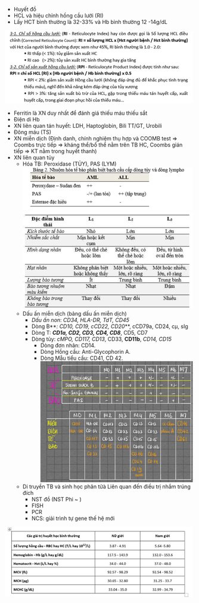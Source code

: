 - Huyết đồ  
- HCL và hiệu chỉnh hồng cầu lưới (RI)    
- Lấy HCT bình thường là 32-33% và Hb bình thường 12 -14g/dL  
  
![Các XN Huyết học thường dùng-1687347767103.jpeg](../../../200%20Files/image/image/C%C3%A1c%20XN%20Huy%E1%BA%BFt%20h%E1%BB%8Dc%20th%C6%B0%E1%BB%9Dng%20d%C3%B9ng-1687347767103.jpeg)  
  
- Ferritin là XN duy nhất để đánh giá thiếu máu thiếu sắt  
- Điện di Hb  
- XN liên quan tán huyết: LDH, Haptoglobin, Bili TT/GT, Urobili  
- Đông máu (TS)  
- XN miễn dịch (Định danh, chính nghiệm thụ hợp và COOMB test => Coombs trực tiếp => kháng thể/bổ thể nằm trên TB HC, Coombs gián tiếp => KT nằm trong huyết thanh)  
- XN liên quan tủy  
	- Hóa TB: Peroxidase (TỦY), PAS (LYM)  
	  ![Các XN Huyết học thường dùng-1687347778057.jpeg](../../../200%20Files/image/image/C%C3%A1c%20XN%20Huy%E1%BA%BFt%20h%E1%BB%8Dc%20th%C6%B0%E1%BB%9Dng%20d%C3%B9ng-1687347778057.jpeg)  
	  ![Các XN Huyết học thường dùng-1687347795587.jpeg](../../../200%20Files/image/image/C%C3%A1c%20XN%20Huy%E1%BA%BFt%20h%E1%BB%8Dc%20th%C6%B0%E1%BB%9Dng%20d%C3%B9ng-1687347795587.jpeg)  
	- Dấu ấn miễn dịch (bảng dấu ấn miễn dịch)  
		- _Dấu ấn non_: _CD34, HLA-DR, TdT, CD45_  
		- Dòng B**_: CD10, CD19, cCD22, CD20_**, cCD79a, CD24, cμ, sIg  
		- Dòng T: **_CD1a, CD2, CD3, CD4, CD8_**, CD5, CD7  
		- Dòng tủy: _cMPO, CD117, CD13_, CD33, **CD11b**, _CD14, CD15_  
			- Dòng đơn nhân: CD14.  
			- Dòng Hồng cầu: Anti-Glycophorin A.  
			- Dòng Mẫu tiểu cầu: CD41, CD 42.  
		![Các XN Huyết học thường dùng-1687347865279.jpeg](../../../200%20Files/image/image/C%C3%A1c%20XN%20Huy%E1%BA%BFt%20h%E1%BB%8Dc%20th%C6%B0%E1%BB%9Dng%20d%C3%B9ng-1687347865279.jpeg)  
	- Di truyền TB và sinh học phân tửà Liên quan đến điều trị nhắm trúng đích  
		- NST đồ (NST Phi ~ )  
		- FISH  
		- PCR  
		- NCS: giải trình tự gene thế hệ mới  
  
![Các XN Huyết học thường dùng-1687347910225.jpeg](../../../200%20Files/image/image/C%C3%A1c%20XN%20Huy%E1%BA%BFt%20h%E1%BB%8Dc%20th%C6%B0%E1%BB%9Dng%20d%C3%B9ng-1687347910225.jpeg)  
  
